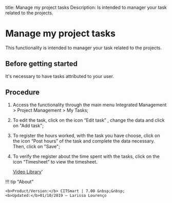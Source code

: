 title: Manage my project tasks
Description: Is intended to manager your task related to the projects.
# Manage my project tasks
This functionality is intended to manager your task related to the projects.

Before getting started
--------------------------

It's necessary to have tasks attributed to your user.

Procedure
-------------

1.  Access the functionality through the main menu Integrated Management \>
    Project Management \> My Tasks;

2.  To edit the task, click on the icon “Edit task” , change the data and click
    on "Add task";

3.  To register the hours worked, with the task you have choose, click on the
    icon “Post hours” of the task and complete the data necessary. Then, click
    on "Save";

4.  To verify the register about the time spent with the tasks, click on the
    icon “Timesheet” to view the timesheet.
    
    <i class='fa fa-youtube-play  fa-2x' style='color:#97ce17;vertical-align: middle;'> </i> [Video Library](https://www.youtube.com/playlist?list=PLB5qK2uzf2ROEeoHh3EbsZJxjr9hJSLIV)'

!!! tip "About"

    <b>Product/Version:</b> CITSmart | 7.00 &nbsp;&nbsp;
    <b>Updated:</b>01/10/2019 – Larissa Lourenço

